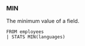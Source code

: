 <!--
This is generated by ESQL’s AbstractFunctionTestCase. Do no edit it. See ../README.md for how to regenerate it.
-->

### MIN
The minimum value of a field.

```esql
FROM employees
| STATS MIN(languages)
```
